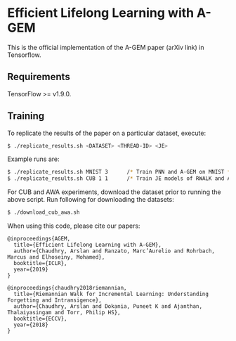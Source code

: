 # Efficient Lifelong Learning with A-GEM

This is the official implementation of the A-GEM paper (arXiv link) in Tensorflow.

## Requirements

TensorFlow >= v1.9.0.

## Training

To replicate the results of the paper on a particular dataset, execute:
```bash
$ ./replicate_results.sh <DATASET> <THREAD-ID> <JE>
```
Example runs are:
```bash
$ ./replicate_results.sh MNIST 3      /* Train PNN and A-GEM on MNIST */
$ ./replicate_results.sh CUB 1 1      /* Train JE models of RWALK and A-GEM on CUB */
```

For CUB and AWA experiments, download the dataset prior to running the above script. Run following for downloading the datasets:

```bash
$ ./download_cub_awa.sh
```
When using this code, please cite our papers:

```
@inproceedings{AGEM,
  title={Efficient Lifelong Learning with A-GEM},
  author={Chaudhry, Arslan and Ranzato, Marc’Aurelio and Rohrbach, Marcus and Elhoseiny, Mohamed},
  booktitle={ICLR},
  year={2019}
}

@inproceedings{chaudhry2018riemannian,
  title={Riemannian Walk for Incremental Learning: Understanding Forgetting and Intransigence},
  author={Chaudhry, Arslan and Dokania, Puneet K and Ajanthan, Thalaiyasingam and Torr, Philip HS},
  booktitle={ECCV},
  year={2018}
}
```

